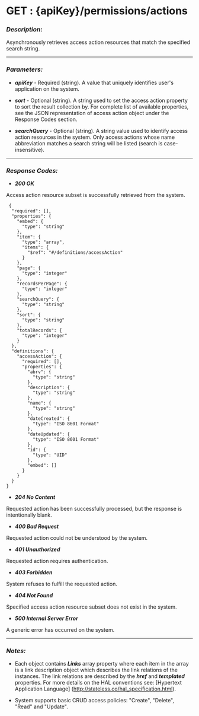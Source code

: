 
# GET : {apiKey}/permissions/actions 

### *Description:* 
Asynchronously retrieves access action resources that match the specified search string. 



* * *
### *Parameters:*


- ***apiKey*** - Required (string). A value that uniquely identifies user&#39;s application on the system. 


- ***sort*** - Optional (string). A string used to set the access action property to sort the result collection by. For complete list of
            available properties, see the JSON representation of access action object under the Response Codes section. 


- ***searchQuery*** - Optional (string). A string value used to identify access action resources in the system. Only access actions whose name
            abbreviation matches a search string will be listed (search is case-insensitive). 


* * *
### *Response Codes:*


- ***200  OK*** 

 Access action resource subset is successfully retrieved from the system. 

```
 {
  "required": [],
  "properties": {
    "embed": {
      "type": "string"
    },
    "item": {
      "type": "array",
      "items": {
        "$ref": "#/definitions/accessAction"
      }
    },
    "page": {
      "type": "integer"
    },
    "recordsPerPage": {
      "type": "integer"
    },
    "searchQuery": {
      "type": "string"
    },
    "sort": {
      "type": "string"
    },
    "totalRecords": {
      "type": "integer"
    }
  },
  "definitions": {
    "accessAction": {
      "required": [],
      "properties": {
        "abrv": {
          "type": "string"
        },
        "description": {
          "type": "string"
        },
        "name": {
          "type": "string"
        },
        "dateCreated": {
          "type": "ISO 8601 Format"
        },
        "dateUpdated": {
          "type": "ISO 8601 Format"
        },
        "id": {
          "type": "UID"
        },
        "embed": []
      }
    }
  }
} 

```

- ***204  No Content*** 

 Requested action has been successfully processed, but the response is intentionally blank. 


- ***400  Bad Request*** 

 Requested action could not be understood by the system. 


- ***401  Unauthorized*** 

 Requested action requires authentication. 


- ***403  Forbidden*** 

 System refuses to fulfill the requested action. 


- ***404  Not Found*** 

 Specified access action resource subset does not exist in the system. 


- ***500  Internal Server Error*** 

 A generic error has occurred on the system. 



* * *
### *Notes:* 
- Each object contains ***Links*** array property where each item in the array is a link description object which describes the link relations of the instances. The link relations are described by the ***href*** and ***templated*** properties. For more details on the HAL conventions see: [Hypertext Application Language] (http://stateless.co/hal_specification.html).

-  System supports basic CRUD access policies: "Create", "Delete", "Read" and "Update". 
